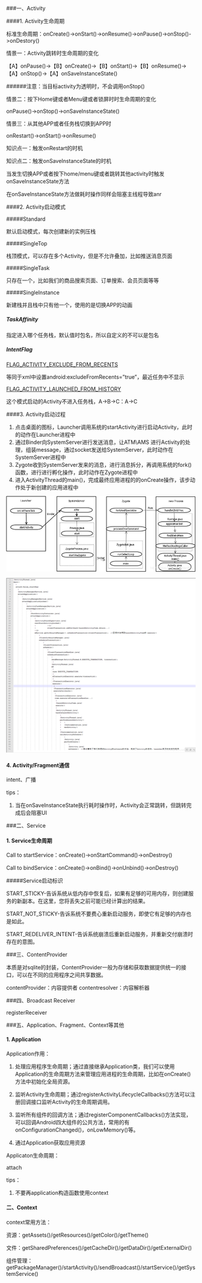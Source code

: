 ###一、Activity

####1. Activity生命周期

标准生命周期：onCreate()->onStart()->onResume()->onPause()->onStop()->onDestory()

情景一：Activity跳转时生命周期的变化

【A】onPause()->【B】onCreate()->【B】onStart()->【B】onResume()->【A】onStop()->【A】onSaveInstanceState()

######注意：当目标activity为透明时，不会调用onStop()

情景二：按下Home键或者Menu键或者锁屏时时生命周期的变化

onPause()->onStop()->onSaveInstanceState()

情景三：从其他APP或者任务栈切换到APP时

onRestart()->onStart()->onResume()

知识点一：触发onRestart的时机

知识点二：触发onSaveInstanceState的时机

当发生切换APP或者按下home/menu键或者跳转其他activity时触发onSaveInstanceState方法

在onSaveInstanceState方法做耗时操作同样会阻塞主线程导致anr

####2. Activity启动模式

#####Standard

默认启动模式，每次创建新的实例压栈

#####SingleTop

栈顶模式，可以存在多个Activity，但是不允许叠加，比如推送消息页面

#####SingleTask

只存在一个，比如我们的商品搜索页面、订单搜索、会员页面等等

#####SingleInstance

新建栈并且栈中只有他一个，使用的是切换APP的动画

##### TaskAffinity

指定进入哪个任务栈，默认值时包名，所以自定义的不可以是包名

##### IntentFlag

[FLAG_ACTIVITY_EXCLUDE_FROM_RECENTS](https://link.jianshu.com/?t=http://developer.android.com/reference/android/content/Intent.html#FLAG_ACTIVITY_EXCLUDE_FROM_RECENTS)

等同于xml中设置android:excludeFromRecents=”true”，最近任务中不显示

[FLAG_ACTIVITY_LAUNCHED_FROM_HISTORY](https://link.jianshu.com/?t=http://developer.android.com/reference/android/content/Intent.html#FLAG_ACTIVITY_LAUNCHED_FROM_HISTORY)

这个模式启动的Activity不进入任务栈，A->B->C：A->C

####3. Activity启动过程

1. 点击桌面的图标，Launcher调用系统的startActivity进行启动Activity，此时的动作在Launcher进程中
2. 通过Binder向SystemServer进行发送消息，让ATM\AMS 进行Activity的处理，组装message，通过socket发送给SystemServer，此时动作在SystemServer进程中
3. Zygote收到SystemServer发来的消息，进行消息拆分，再调用系统的fork()函数，进行进行孵化操作，此时动作在Zygote进程中
4. 进入ActivityThread的main()，完成最终应用进程的的onCreate操作，该步动作处于新创建的应用进程中

![Activity启动流程](20200102225207424.jpg)

![Activity方法调用流程](20200102231344623.png)

#### 4. Activity/Fragment通信

intent、广播

tips：

1. 当在onSaveInstanceState执行耗时操作时，Activity会正常跳转，但跳转完成后会阻塞UI

###二、Service

#### 1. Service生命周期

Call to startService：onCreate()->onStartCommand()->onDestroy()

Call to bindService：onCreate()->onBind()->onUnbind()->onDestroy()

#####Service启动标识

START_STICKY-告诉系统从低内存中恢复后，如果有足够的可用内存，则创建服务的新副本。在这里，您将丢失之前可能已经计算出的结果。

START_NOT_STICKY-告诉系统不要费心重新启动服务，即使它有足够的内存也是如此。

START_REDELIVER_INTENT-告诉系统崩溃后重新启动服务，并重新交付崩溃时存在的意图。

###三、ContentProvider

本质是对sqlite的封装，ContentProvider一般为存储和获取数据提供统一的接口，可以在不同的应用程序之间共享数据。

contentProvider：内容提供者
contentresolver：内容解析器

###四、Broadcast Receiver

registerReceiver

###五、Application、Fragment、Context等其他

#### 1. Application

Application作用：

1. 处理应用程序生命周期；通过直接继承Application类，我们可以使用Application的生命周期方法来管理应用进程的生命周期，比如在onCreate()方法中初始化全局资源。

2. 监听Activity生命周期；通过registerActivityLifecycleCallbacks()方法可以注册回调接口监听Activity的生命周期调用。

3. 监听所有组件的回调方法；通过registerComponentCallbacks()方法实现，可以回调Android四大组件的公共方法，常用的有onConfigurationChanged()，onLowMemory()等。

4. 通过Application获取应用资源

Applicaton生命周期：

attach

tips：

1. 不要再application构造函数使用context

#### 二、Context

context常用方法：

资源：getAssets()/getResources()/getColor()/getTheme()

文件：getSharedPreferences()/getCacheDir()/getDataDir()/getExternalDir()

组件管理：getPackageManager()/startActivity()/sendBroadcast()/startService()/getSystemService()